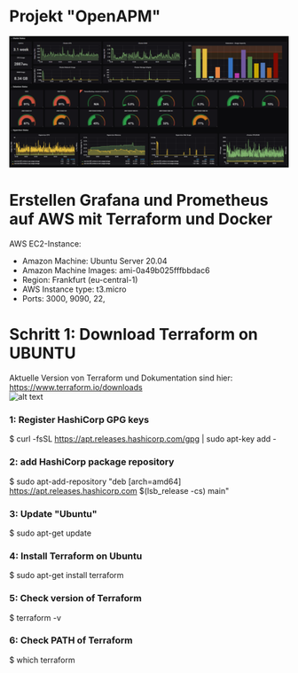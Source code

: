 # Projekt "OpenAPM"
![alt text](/grafana_bild.jpeg)

# Erstellen Grafana und Prometheus auf AWS mit Terraform und Docker 

AWS EC2-Instance:
- Amazon Machine: Ubuntu Server 20.04 
- Amazon Machine Images: ami-0a49b025fffbbdac6
- Region: Frankfurt (eu-central-1) 
- AWS Instance type: t3.micro
- Ports: 3000, 9090, 22, 

# Schritt 1: Download Terraform on UBUNTU
Aktuelle Version von Terraform und Dokumentation sind hier: https://www.terraform.io/downloads </br>
![alt text](/ter_bild.jpeg) </br>


### 1: Register HashiCorp GPG keys </br>
$ curl -fsSL https://apt.releases.hashicorp.com/gpg | sudo apt-key add - </br>

### 2: add HashiCorp package repository </br>
$ sudo apt-add-repository "deb [arch=amd64] https://apt.releases.hashicorp.com $(lsb_release -cs) main" </br>

### 3: Update "Ubuntu" </br>
$ sudo apt-get update </br>

### 4: Install Terraform on Ubuntu </br> 
$ sudo apt-get install terraform </br>

### 5: Check version of Terraform </br>
$ terraform -v </br>

### 6: Check PATH of Terraform </br>
$ which terraform </br>